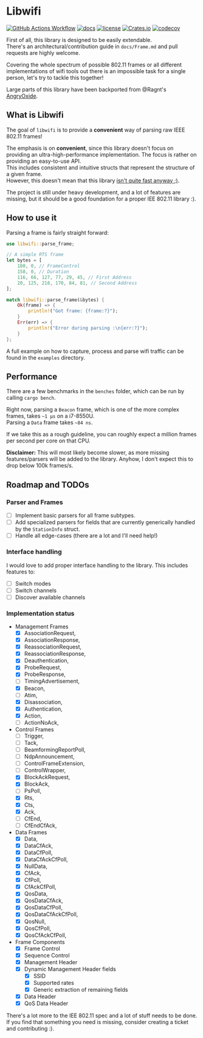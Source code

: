 # Libwifi

[![GitHub Actions Workflow](https://github.com/Nukesor/libwifi/workflows/Tests/badge.svg)](https://github.com/Nukesor/libwifi/actions)
[![docs](https://docs.rs/libwifi/badge.svg)](https://docs.rs/libwifi/)
[![license](http://img.shields.io/badge/license-MIT-blue.svg)](https://github.com/nukesor/libwifi/blob/main/LICENSE)
[![Crates.io](https://img.shields.io/crates/v/libwifi.svg)](https://crates.io/crates/libwifi)
[![codecov](https://codecov.io/gh/nukesor/libwifi/branch/main/graph/badge.svg)](https://codecov.io/gh/nukesor/libwifi)

First of all, this library is designed to be easily extendable. \
There's an architectural/contribution guide in `docs/Frame.md` and pull requests are highly welcome.

Covering the whole spectrum of possible 802.11 frames or all different implementations of wifi tools out there is an impossible task for a single person, let's try to tackle this together!

Large parts of this library have been backported from @Ragnt's [AngryOxide](https://github.com/Ragnt/AngryOxide).

## What is Libwifi

The goal of `libwifi` is to provide a **convenient** way of parsing raw IEEE 802.11 frames!

The emphasis is on **convenient**, since this library doesn't focus on providing an ultra-high-performance implementation. The focus is rather on providing an easy-to-use API. \
This includes consistent and intuitive structs that represent the structure of a given frame. \
However, this doesn't mean that this library [isn't quite fast anyway ;)](https://github.com/Nukesor/libwifi#performance).

The project is still under heavy development, and a lot of features are missing, but it should be a good foundation for a proper IEE 802.11 library :).

## How to use it

Parsing a frame is fairly straight forward:

```rs
use libwifi::parse_frame;

// A simple RTS frame
let bytes = [
    180, 0, // FrameControl
    158, 0, // Duration
    116, 66, 127, 77, 29, 45, // First Address
    20, 125, 218, 170, 84, 81, // Second Address
];

match libwifi::parse_frame(&bytes) {
    Ok(frame) => {
        println!("Got frame: {frame:?}");
    }
    Err(err) => {
        println!("Error during parsing :\n{err:?}");
    }
};
```

A full example on how to capture, process and parse wifi traffic can be found in the `examples` directory.

## Performance

There are a few benchmarks in the `benches` folder, which can be run by calling `cargo bench`.

Right now, parsing a `Beacon` frame, which is one of the more complex frames, takes `~1 µs` on a i7-8550U. \
Parsing a `Data` frame takes `~84 ns`.

If we take this as a rough guideline, you can roughly expect a million frames per second per core on that CPU.

**Disclaimer:** This will most likely become slower, as more missing features/parsers will be added to the library.
Anyhow, I don't expect this to drop below 100k frames/s.

## Roadmap and TODOs

### Parser and Frames

- [ ] Implement basic parsers for all frame subtypes.
- [ ] Add specialized parsers for fields that are currently generically handled by the `StationInfo` struct.
- [ ] Handle all edge-cases (there are a lot and I'll need help!)

### Interface handling

I would love to add proper interface handling to the library.
This includes features to:

- [ ] Switch modes
- [ ] Switch channels
- [ ] Discover available channels

### Implementation status

- Management Frames
  - [x] AssociationRequest,
  - [x] AssociationResponse,
  - [x] ReassociationRequest,
  - [x] ReassociationResponse,
  - [x] Deauthentication,
  - [x] ProbeRequest,
  - [x] ProbeResponse,
  - [ ] TimingAdvertisement,
  - [x] Beacon,
  - [ ] Atim,
  - [x] Disassociation,
  - [x] Authentication,
  - [x] Action,
  - [ ] ActionNoAck,
- Control Frames
  - [ ] Trigger,
  - [ ] Tack,
  - [ ] BeamformingReportPoll,
  - [ ] NdpAnnouncement,
  - [ ] ControlFrameExtension,
  - [ ] ControlWrapper,
  - [x] BlockAckRequest,
  - [x] BlockAck,
  - [ ] PsPoll,
  - [x] Rts,
  - [x] Cts,
  - [x] Ack,
  - [ ] CfEnd,
  - [ ] CfEndCfAck,
- Data Frames
  - [x] Data,
  - [x] DataCfAck,
  - [x] DataCfPoll,
  - [x] DataCfAckCfPoll,
  - [x] NullData,
  - [x] CfAck,
  - [x] CfPoll,
  - [x] CfAckCfPoll,
  - [x] QosData,
  - [x] QosDataCfAck,
  - [x] QosDataCfPoll,
  - [x] QosDataCfAckCfPoll,
  - [x] QosNull,
  - [x] QosCfPoll,
  - [x] QosCfAckCfPoll,
- Frame Components
  - [x] Frame Control
  - [x] Sequence Control
  - [x] Management Header
  - [x] Dynamic Management Header fields
    - [x] SSID
    - [x] Supported rates
    - [x] Generic extraction of remaining fields
  - [x] Data Header
  - [x] QoS Data Header

There's a lot more to the IEE 802.11 spec and a lot of stuff needs to be done. \
If you find that something you need is missing, consider creating a ticket and contributing :).
